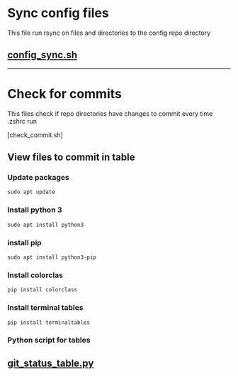# Sync config files

This file run rsync on files and directories to the config repo directory

## [config_sync.sh](/.my-scripts/config_sync.sh)

---

# Check for commits

This files check if repo directories have changes to commit every time .zshrc run

[check_commit.sh]

## View files to commit in table

### Update packages

    sudo apt update

### Install python 3

    sudo apt install python3

### install pip

    sudo apt install python3-pip

### Install colorclas

    pip install colorclass

### Install terminal tables

    pip install terminaltables

### Python script for tables

## [git_status_table.py](/.my-scripts/git_status_table.py)
